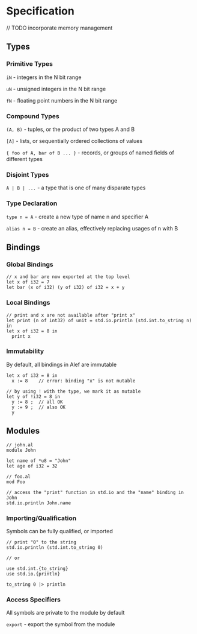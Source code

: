 # Specification

// TODO incorporate memory management

## Types
### Primitive Types
`iN` - integers in the N bit range

`uN` - unsigned integers in the N bit range

`fN` - floating point numbers in the N bit range

### Compound Types
`(A, B)` - tuples, or the product of two types A and B

`[A]` - lists, or sequentially ordered collections of values

`{ foo of A, bar of B ... }` - records, or groups of named fields of different types

### Disjoint Types
`A | B | ...` - a type that is one of many disparate types

### Type Declaration
`type n = A` - create a new type of name n and specifier A

`alias n = B` - create an alias, effectively replacing usages of n with B

## Bindings
### Global Bindings
```
// x and bar are now exported at the top level
let x of i32 = 7
let bar (x of i32) (y of i32) of i32 = x + y
```
### Local Bindings
```
// print and x are not available after "print x"
let print (n of int32) of unit = std.io.println (std.int.to_string n) in
let x of i32 = 8 in
  print x
```

### Immutability
By default, all bindings in Alef are immutable
```
let x of i32 = 8 in
  x := 8    // error: binding "x" is not mutable

// by using ! with the type, we mark it as mutable
let y of !i32 = 8 in
  y := 8 ;  // all OK
  y := 9 ;  // also OK
  y
```

## Modules
```
// john.al
module John

let name of *u8 = "John"
let age of i32 = 32

// foo.al
mod Foo

// access the "print" function in std.io and the "name" binding in John
std.io.println John.name
```

### Importing/Qualification
Symbols can be fully qualified, or imported

```
// print "0" to the string
std.io.println (std.int.to_string 0)

// or

use std.int.{to_string}
use std.io.{println}

to_string 0 |> println

```

### Access Specifiers 
All symbols are private to the module by default

`export` - export the symbol from the module
